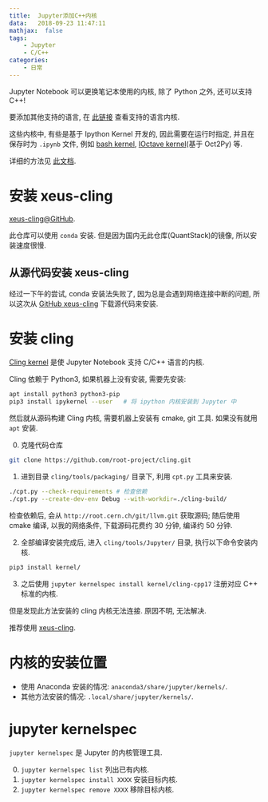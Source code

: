 ```yaml
---
title:  Jupyter添加C++内核
data:   2018-09-23 11:47:11
mathjax:  false
tags:
    - Jupyter
    - C/C++
categories:
    - 日常
---
```


Jupyter Notebook 可以更换笔记本使用的内核, 除了 Python 之外, 还可以支持 C++!

要添加其他支持的语言, 在 [此链接](https://github.com/jupyter/jupyter/wiki/Jupyter-kernels) 查看支持的语言内核.

这些内核中, 有些是基于 Ipython Kernel 开发的, 因此需要在运行时指定, 并且在保存时为 `.ipynb` 文件, 例如 [bash kernel](https://github.com/takluyver/bash_kernel), [IOctave kernel](https://github.com/calysto/octave_kernel)(基于 Oct2Py) 等.

详细的方法见 [此文档](https://jupyter-client.readthedocs.io/en/latest/wrapperkernels.html).

<!--more-->

# 安装 xeus-cling

[xeus-cling@GitHub](https://github.com/QuantStack/xeus-cling).

此仓库可以使用 `conda` 安装. 但是因为国内无此仓库(QuantStack)的镜像, 所以安装速度很慢.

## 从源代码安装 xeus-cling

经过一下午的尝试, conda 安装法失败了, 因为总是会遇到网络连接中断的问题, 所以这次从 [GitHub xeus-cling]() 下载源代码来安装.

# 安装 cling

[Cling kernel](https://github.com/root-project/cling/tree/master/tools/Jupyter) 是使 Jupyter Notebook 支持 C/C++ 语言的内核.

Cling 依赖于 Python3, 如果机器上没有安装, 需要先安装:

```sh
apt install python3 python3-pip
pip3 install ipykernel --user   # 将 ipython 内核安装到 Jupyter 中
```

然后就从源码构建 Cling 内核, 需要机器上安装有 cmake, git 工具. 如果没有就用 `apt` 安装.

0. 克隆代码仓库

```sh
git clone https://github.com/root-project/cling.git
```

1. 进到目录 `cling/tools/packaging/` 目录下, 利用 `cpt.py` 工具来安装.

```sh
./cpt.py --check-requirements # 检查依赖
./cpt.py --create-dev-env Debug --with-workdir=./cling-build/
```

检查依赖后, 会从 `http://root.cern.ch/git/llvm.git` 获取源码;
随后使用 cmake 编译, 以我的网络条件, 下载源码花费约 30 分钟, 编译约 50 分钟.

2. 全部编译安装完成后, 进入 `cling/tools/Jupyter/` 目录, 执行以下命令安装内核.

```sh
pip3 install kernel/
```

3. 之后使用 `jupyter kernelspec install kernel/cling-cpp17` 注册对应 C++ 标准的内核.

但是发现此方法安装的 cling 内核无法连接. 原因不明, 无法解决.

推荐使用 [xeus-cling](#安装-xeus-cling).

# 内核的安装位置

- 使用 Anaconda 安装的情况: `anaconda3/share/jupyter/kernels/`.
- 其他方法安装的情况: `.local/share/jupyter/kernels/`.

# jupyter kernelspec

`jupyter kernelspec` 是 Jupyter 的内核管理工具.

0. `jupyter kernelspec list` 列出已有内核.
0. `jupyter kernelspec install XXXX` 安装目标内核.
0. `jupyter kernelspec remove XXXX` 移除目标内核.
